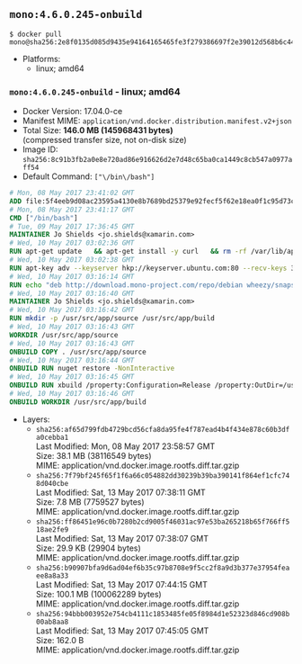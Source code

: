 ## `mono:4.6.0.245-onbuild`

```console
$ docker pull mono@sha256:2e8f0135d085d9435e94164165465fe3f279386697f2e39012d568b6c4469390
```

-	Platforms:
	-	linux; amd64

### `mono:4.6.0.245-onbuild` - linux; amd64

-	Docker Version: 17.04.0-ce
-	Manifest MIME: `application/vnd.docker.distribution.manifest.v2+json`
-	Total Size: **146.0 MB (145968431 bytes)**  
	(compressed transfer size, not on-disk size)
-	Image ID: `sha256:8c91b3fb2a0e8e720ad86e916626d2e7d48c65ba0ca1449c8cb547a0977aff54`
-	Default Command: `["\/bin\/bash"]`

```dockerfile
# Mon, 08 May 2017 23:41:02 GMT
ADD file:5f4eeb9d08ac23595a4130e8b7689bd25379e92fecf5f62e18ea0f1c95d73c33 in / 
# Mon, 08 May 2017 23:41:17 GMT
CMD ["/bin/bash"]
# Tue, 09 May 2017 17:36:45 GMT
MAINTAINER Jo Shields <jo.shields@xamarin.com>
# Wed, 10 May 2017 03:02:36 GMT
RUN apt-get update   && apt-get install -y curl   && rm -rf /var/lib/apt/lists/*
# Wed, 10 May 2017 03:02:38 GMT
RUN apt-key adv --keyserver hkp://keyserver.ubuntu.com:80 --recv-keys 3FA7E0328081BFF6A14DA29AA6A19B38D3D831EF
# Wed, 10 May 2017 03:16:14 GMT
RUN echo "deb http://download.mono-project.com/repo/debian wheezy/snapshots/4.6.0.245 main" > /etc/apt/sources.list.d/mono-xamarin.list   && apt-get update   && apt-get install -y binutils mono-devel ca-certificates-mono fsharp mono-vbnc nuget referenceassemblies-pcl   && rm -rf /var/lib/apt/lists/* /tmp/*
# Wed, 10 May 2017 03:16:40 GMT
MAINTAINER Jo Shields <jo.shields@xamarin.com>
# Wed, 10 May 2017 03:16:42 GMT
RUN mkdir -p /usr/src/app/source /usr/src/app/build
# Wed, 10 May 2017 03:16:43 GMT
WORKDIR /usr/src/app/source
# Wed, 10 May 2017 03:16:43 GMT
ONBUILD COPY . /usr/src/app/source
# Wed, 10 May 2017 03:16:44 GMT
ONBUILD RUN nuget restore -NonInteractive
# Wed, 10 May 2017 03:16:45 GMT
ONBUILD RUN xbuild /property:Configuration=Release /property:OutDir=/usr/src/app/build/
# Wed, 10 May 2017 03:16:46 GMT
ONBUILD WORKDIR /usr/src/app/build
```

-	Layers:
	-	`sha256:af65d799fdb4729bcd56cfa8da95fe4f787ead4b4f434e878c60b3dfa0cebba1`  
		Last Modified: Mon, 08 May 2017 23:58:57 GMT  
		Size: 38.1 MB (38116549 bytes)  
		MIME: application/vnd.docker.image.rootfs.diff.tar.gzip
	-	`sha256:7f79bf245f65f1f6a66c054882dd30239b39ba390141f864ef1cfc748d040cbe`  
		Last Modified: Sat, 13 May 2017 07:38:11 GMT  
		Size: 7.8 MB (7759527 bytes)  
		MIME: application/vnd.docker.image.rootfs.diff.tar.gzip
	-	`sha256:ff86451e96c0b7280b2cd9005f46031ac97e53ba265218b65f766ff518ae2fe9`  
		Last Modified: Sat, 13 May 2017 07:38:07 GMT  
		Size: 29.9 KB (29904 bytes)  
		MIME: application/vnd.docker.image.rootfs.diff.tar.gzip
	-	`sha256:b90907bfa9d6ad04ef6b35c97b8708e9f5cc2f8a9d3b377e37954feaee8a8a33`  
		Last Modified: Sat, 13 May 2017 07:44:15 GMT  
		Size: 100.1 MB (100062289 bytes)  
		MIME: application/vnd.docker.image.rootfs.diff.tar.gzip
	-	`sha256:94bbb003952e754cb4111c1853485fe05f8984d1e52323d846cd908b00ab8aa8`  
		Last Modified: Sat, 13 May 2017 07:45:05 GMT  
		Size: 162.0 B  
		MIME: application/vnd.docker.image.rootfs.diff.tar.gzip
